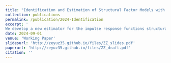 ```yaml
---
title: "Identification and Estimation of Structural Factor Models with External Instruments"
collection: publications
permalink: /publication/2024-Identification
excerpt: '
We develop a new estimator for the impulse response functions structural factor models with the use of external instruments. The proposed estimator is able to allow for the number of primitive shocks to be less than the number of static factors, and via the use of a minimum distance framework, jointly utilize multiple instruments. The minimum distance framework naturally leads to an overidentification test for the joint validity of instruments, and an auto- matic moment selection procedure to select the correct instruments. Simulation results show the improvement in the estimation accuracy of impulse response functions when more than one valid instrument is used, as well as the size and consistency of the overidentification test and automatic moment selection procedures. We apply the proposed methodology to estimate the effects of a monetary policy shock using a U.S. macroeconomic dataset with the use of popular monetary policy instruments. The results show these monetary policy instruments are all jointly valid, and that their joint use can result in more accurate and reasonable estimates of the impulse response functions.'
date: 2024-09-01
venue: 'Working Paper'
slidesurl: 'http://zeyuz35.github.io/files/ZZ_slides.pdf'
paperurl: 'http://zeyuz35.github.io/files/ZZ_draft.pdf'
citation: ''
---
```

